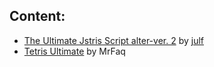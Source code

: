 ## Content:
* [The Ultimate Jstris Script alter-ver. 2](https://greasyfork.org/en/scripts/395128-the-ultimate-jstris-script-alter-ver-2 "The Ultimate Jstris Script alter-ver. 2") by [julf](https://github.com/julf0 "julf")
* [Tetris Ultimate](https://greasyfork.org/en/scripts/394552-tetris-ultimate-theme "Tetris Ultimate Theme") by MrFaq
